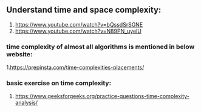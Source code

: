  ## Understand time and space complexity:
 
1. https://www.youtube.com/watch?v=bQssdSrSGNE
2. https://www.youtube.com/watch?v=N89PN_uyelU
 
 ### time complexity of almost all algorithms is mentioned in below website:
 
1.https://prepinsta.com/time-complexities-placements/

### basic exercise on time complexity:

1. https://www.geeksforgeeks.org/practice-questions-time-complexity-analysis/
